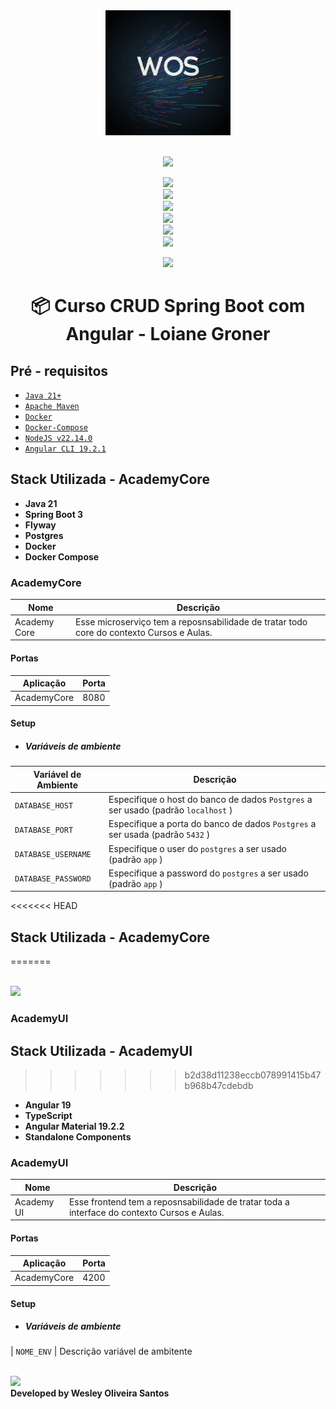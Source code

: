 <div align="center" width="100%">
    <img src="asserts/logo-wos.jpg" alt="logo" width="200" height="auto" />
</div>

<br>

<div align="center">

![](https://img.shields.io/badge/Status-Em%20Desenvolvimento-orange)
</div>

<div align="center">

![](https://img.shields.io/badge/Ecossistema-Backend-brightgreen)
    <br>
    <img src="https://skillicons.dev/icons?i=java,spring,maven,idea"/>
    <br>
![](https://img.shields.io/badge/Ecossistema-Frontend-brightgreen)
    <br>
    <img src="https://skillicons.dev/icons?i=angular,nodejs,typescript,js,html,vscode"/>
    <br>
    ![](https://img.shields.io/badge/Ecossistema-Infra%20e%20Devops-brightgreen)
    <br>
    <img src="https://skillicons.dev/icons?i=docker,git,githubactions,mysql,prometheus,grafana"/> 
    <br>
</div>

<div align="center">

![](https://img.shields.io/badge/Autor-Wesley%20Oliveira%20Santos-brightgreen)

</div>

<div align="center">

# 📦 Curso CRUD Spring Boot com Angular - Loiane Groner

</div>

##  Pré - requisitos


- [ `Java 21+` ](https://www.oracle.com/java/technologies/downloads/#java21)
- [ `Apache Maven`](https://maven.apache.org/download.cgi)
- [ `Docker` ](https://www.docker.com/)
- [ `Docker-Compose` ](https://docs.docker.com/compose/install/)
- [`NodeJS v22.14.0`](https://nodejs.org/pt/download)
- [`Angular CLI 19.2.1`](https://angular.dev/tools/cli/setup-local)  

## Stack Utilizada - AcademyCore
- **Java 21**
- **Spring Boot 3**
- **Flyway**
- **Postgres**
- **Docker**
- **Docker Compose**

### AcademyCore
| Nome          | Descrição                                                                                                |
|---------------|----------------------------------------------------------------------------------------------------------|
| Academy Core | Esse microserviço tem a reposnsabilidade de tratar todo core do contexto Cursos e Aulas. |

#### Portas
| Aplicação     | Porta |
|---------------|-------|
| AcademyCore | 8080  |

#### Setup

- ##### Variáveis de ambiente

| Variável de Ambiente  | Descrição                                                                      |
|-----------------------|--------------------------------------------------------------------------------|
| `DATABASE_HOST`       | Especifique o host do banco de dados `Postgres` a ser usado (padrão `localhost` ) |
| `DATABASE_PORT`       | Especifique a porta do banco de dados `Postgres` a ser usada (padrão `5432` )     |
| `DATABASE_USERNAME`   | Especifique o user do `postgres` a ser usado (padrão `app` )                      |
| `DATABASE_PASSWORD`   | Especifique a password do `postgres` a ser usado (padrão `app` )                  |

<<<<<<< HEAD
## Stack Utilizada - AcademyCore
=======


</br>
<a href="https://www.linkedin.com/in/wesleyosantos91/" target="_blank">
  <img src="https://img.shields.io/badge/LinkedIn-0077B5?style=for-the-badge&logo=linkedin&logoColor=white" target="_blank" />
</a>

### AcademyUI

## Stack Utilizada - AcademyUI
>>>>>>> b2d38d11238eccb078991415b47b968b47cdebdb
- **Angular 19**
- **TypeScript**
- **Angular Material 19.2.2**
- **Standalone Components**

### AcademyUI
| Nome          | Descrição                                                                                                |
|---------------|----------------------------------------------------------------------------------------------------------|
| Academy UI | Esse frontend tem a reposnsabilidade de tratar toda a interface do contexto Cursos e Aulas. |

#### Portas
| Aplicação     | Porta |
|---------------|-------|
| AcademyCore | 4200  |

#### Setup

- ##### Variáveis de ambiente
| `NOME_ENV`       | Descrição variável de ambitente 

</br>
<a href="https://www.linkedin.com/in/wesleyosantos91/" target="_blank">
  <img src="https://img.shields.io/badge/LinkedIn-0077B5?style=for-the-badge&logo=linkedin&logoColor=white" target="_blank" />
</a>

</br>
<b>Developed by Wesley Oliveira Santos</b>
